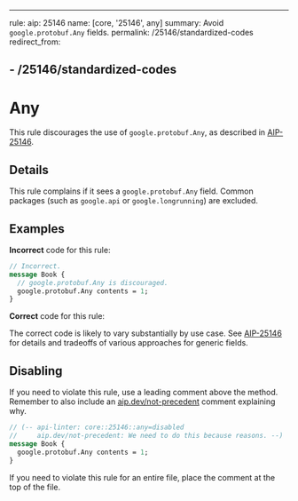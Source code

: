 --------------------------------------------------------------------------------

rule: aip: 25146 name: [core, '25146', any] summary: Avoid `google.protobuf.Any`
fields. permalink: /25146/standardized-codes redirect_from:

## - /25146/standardized-codes

# Any

This rule discourages the use of `google.protobuf.Any`, as described in
[AIP-25146][].

## Details

This rule complains if it sees a `google.protobuf.Any` field. Common packages
(such as `google.api` or `google.longrunning`) are excluded.

## Examples

**Incorrect** code for this rule:

```proto
// Incorrect.
message Book {
  // google.protobuf.Any is discouraged.
  google.protobuf.Any contents = 1;
}
```

**Correct** code for this rule:

The correct code is likely to vary substantially by use case. See [AIP-25146][]
for details and tradeoffs of various approaches for generic fields.

## Disabling

If you need to violate this rule, use a leading comment above the method.
Remember to also include an [aip.dev/not-precedent][] comment explaining why.

```proto
// (-- api-linter: core::25146::any=disabled
//     aip.dev/not-precedent: We need to do this because reasons. --)
message Book {
  google.protobuf.Any contents = 1;
}
```

If you need to violate this rule for an entire file, place the comment at the
top of the file.

[aip-25146]: https://aip.dev/25146
[aip.dev/not-precedent]: https://aip.dev/not-precedent
